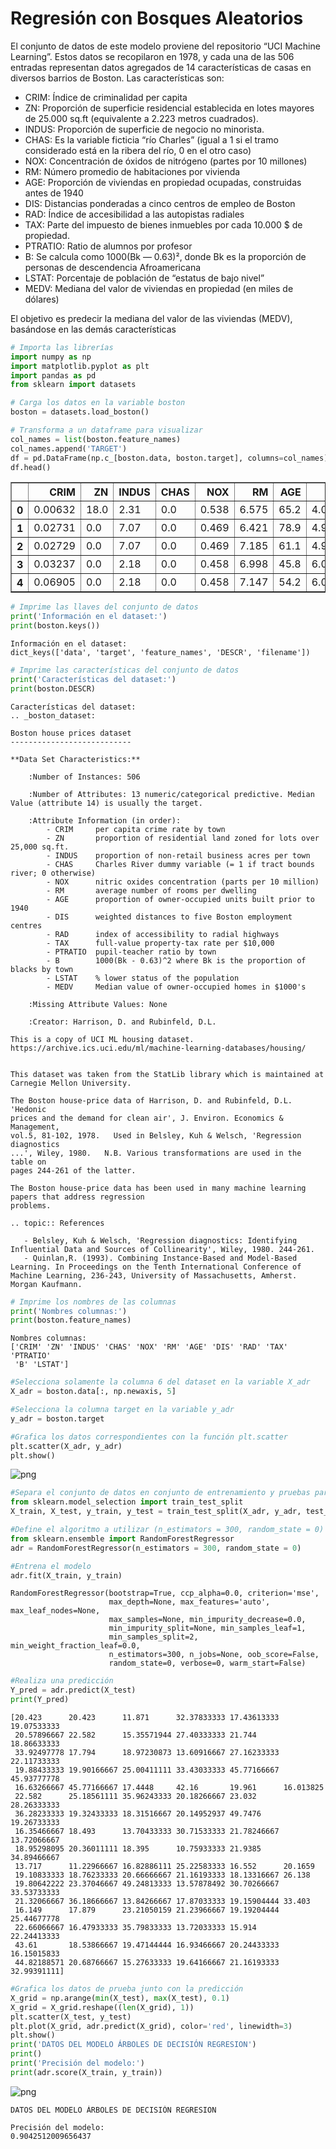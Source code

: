 # Regresión con Bosques Aleatorios

El conjunto de datos de este modelo proviene del repositorio “UCI Machine Learning”. 
Estos datos se recopilaron en 1978, y cada una de las 506 entradas representan datos agregados de 14 características de casas en diversos barrios de Boston.
Las características son:
- CRIM: Índice de criminalidad per capita
- ZN: Proporción de superficie residencial establecida en lotes mayores de 25.000 sq.ft (equivalente a 2.223 metros cuadrados).
- INDUS: Proporción de superficie de negocio no minorista.
- CHAS: Es la variable ficticia “río Charles” (igual a 1 si el tramo considerado está en la ribera del río, 0 en el otro caso)
- NOX: Concentración de óxidos de nitrógeno (partes por 10 millones)
- RM: Número promedio de habitaciones por vivienda
- AGE: Proporción de viviendas en propiedad ocupadas, construidas antes de 1940
- DIS: Distancias ponderadas a cinco centros de empleo de Boston
- RAD: Índice de accesibilidad a las autopistas radiales
- TAX: Parte del impuesto de bienes inmuebles por cada 10.000 $ de propiedad.
- PTRATIO: Ratio de alumnos por profesor
- B: Se calcula como 1000(Bk — 0.63)², donde Bk es la proporción de personas de descendencia Afroamericana
- LSTAT: Porcentaje de población de “estatus de bajo nivel”
- MEDV: Mediana del valor de viviendas en propiedad (en miles de dólares)

El objetivo es predecir la mediana del valor de las viviendas (MEDV), basándose en las demás características


```python
# Importa las librerías
import numpy as np
import matplotlib.pyplot as plt
import pandas as pd
from sklearn import datasets
```


```python
# Carga los datos en la variable boston
boston = datasets.load_boston()
```


```python
# Transforma a un dataframe para visualizar
col_names = list(boston.feature_names)
col_names.append('TARGET')
df = pd.DataFrame(np.c_[boston.data, boston.target], columns=col_names)
df.head()
```




<div>
<style scoped>
    .dataframe tbody tr th:only-of-type {
        vertical-align: middle;
    }

    .dataframe tbody tr th {
        vertical-align: top;
    }

    .dataframe thead th {
        text-align: right;
    }
</style>
<table border="1" class="dataframe">
  <thead>
    <tr style="text-align: right;">
      <th></th>
      <th>CRIM</th>
      <th>ZN</th>
      <th>INDUS</th>
      <th>CHAS</th>
      <th>NOX</th>
      <th>RM</th>
      <th>AGE</th>
      <th>DIS</th>
      <th>RAD</th>
      <th>TAX</th>
      <th>PTRATIO</th>
      <th>B</th>
      <th>LSTAT</th>
      <th>TARGET</th>
    </tr>
  </thead>
  <tbody>
    <tr>
      <th>0</th>
      <td>0.00632</td>
      <td>18.0</td>
      <td>2.31</td>
      <td>0.0</td>
      <td>0.538</td>
      <td>6.575</td>
      <td>65.2</td>
      <td>4.0900</td>
      <td>1.0</td>
      <td>296.0</td>
      <td>15.3</td>
      <td>396.90</td>
      <td>4.98</td>
      <td>24.0</td>
    </tr>
    <tr>
      <th>1</th>
      <td>0.02731</td>
      <td>0.0</td>
      <td>7.07</td>
      <td>0.0</td>
      <td>0.469</td>
      <td>6.421</td>
      <td>78.9</td>
      <td>4.9671</td>
      <td>2.0</td>
      <td>242.0</td>
      <td>17.8</td>
      <td>396.90</td>
      <td>9.14</td>
      <td>21.6</td>
    </tr>
    <tr>
      <th>2</th>
      <td>0.02729</td>
      <td>0.0</td>
      <td>7.07</td>
      <td>0.0</td>
      <td>0.469</td>
      <td>7.185</td>
      <td>61.1</td>
      <td>4.9671</td>
      <td>2.0</td>
      <td>242.0</td>
      <td>17.8</td>
      <td>392.83</td>
      <td>4.03</td>
      <td>34.7</td>
    </tr>
    <tr>
      <th>3</th>
      <td>0.03237</td>
      <td>0.0</td>
      <td>2.18</td>
      <td>0.0</td>
      <td>0.458</td>
      <td>6.998</td>
      <td>45.8</td>
      <td>6.0622</td>
      <td>3.0</td>
      <td>222.0</td>
      <td>18.7</td>
      <td>394.63</td>
      <td>2.94</td>
      <td>33.4</td>
    </tr>
    <tr>
      <th>4</th>
      <td>0.06905</td>
      <td>0.0</td>
      <td>2.18</td>
      <td>0.0</td>
      <td>0.458</td>
      <td>7.147</td>
      <td>54.2</td>
      <td>6.0622</td>
      <td>3.0</td>
      <td>222.0</td>
      <td>18.7</td>
      <td>396.90</td>
      <td>5.33</td>
      <td>36.2</td>
    </tr>
  </tbody>
</table>
</div>




```python
# Imprime las llaves del conjunto de datos
print('Información en el dataset:')
print(boston.keys())
```

    Información en el dataset:
    dict_keys(['data', 'target', 'feature_names', 'DESCR', 'filename'])
    
    


```python
# Imprime las características del conjunto de datos
print('Características del dataset:')
print(boston.DESCR)
```

    Características del dataset:
    .. _boston_dataset:
    
    Boston house prices dataset
    ---------------------------
    
    **Data Set Characteristics:**  
    
        :Number of Instances: 506 
    
        :Number of Attributes: 13 numeric/categorical predictive. Median Value (attribute 14) is usually the target.
    
        :Attribute Information (in order):
            - CRIM     per capita crime rate by town
            - ZN       proportion of residential land zoned for lots over 25,000 sq.ft.
            - INDUS    proportion of non-retail business acres per town
            - CHAS     Charles River dummy variable (= 1 if tract bounds river; 0 otherwise)
            - NOX      nitric oxides concentration (parts per 10 million)
            - RM       average number of rooms per dwelling
            - AGE      proportion of owner-occupied units built prior to 1940
            - DIS      weighted distances to five Boston employment centres
            - RAD      index of accessibility to radial highways
            - TAX      full-value property-tax rate per $10,000
            - PTRATIO  pupil-teacher ratio by town
            - B        1000(Bk - 0.63)^2 where Bk is the proportion of blacks by town
            - LSTAT    % lower status of the population
            - MEDV     Median value of owner-occupied homes in $1000's
    
        :Missing Attribute Values: None
    
        :Creator: Harrison, D. and Rubinfeld, D.L.
    
    This is a copy of UCI ML housing dataset.
    https://archive.ics.uci.edu/ml/machine-learning-databases/housing/
    
    
    This dataset was taken from the StatLib library which is maintained at Carnegie Mellon University.
    
    The Boston house-price data of Harrison, D. and Rubinfeld, D.L. 'Hedonic
    prices and the demand for clean air', J. Environ. Economics & Management,
    vol.5, 81-102, 1978.   Used in Belsley, Kuh & Welsch, 'Regression diagnostics
    ...', Wiley, 1980.   N.B. Various transformations are used in the table on
    pages 244-261 of the latter.
    
    The Boston house-price data has been used in many machine learning papers that address regression
    problems.   
         
    .. topic:: References
    
       - Belsley, Kuh & Welsch, 'Regression diagnostics: Identifying Influential Data and Sources of Collinearity', Wiley, 1980. 244-261.
       - Quinlan,R. (1993). Combining Instance-Based and Model-Based Learning. In Proceedings on the Tenth International Conference of Machine Learning, 236-243, University of Massachusetts, Amherst. Morgan Kaufmann.
    
    


```python
# Imprime los nombres de las columnas
print('Nombres columnas:')
print(boston.feature_names)
```

    Nombres columnas:
    ['CRIM' 'ZN' 'INDUS' 'CHAS' 'NOX' 'RM' 'AGE' 'DIS' 'RAD' 'TAX' 'PTRATIO'
     'B' 'LSTAT']
    


```python
#Selecciona solamente la columna 6 del dataset en la variable X_adr
X_adr = boston.data[:, np.newaxis, 5]
```


```python
#Selecciona la columna target en la variable y_adr
y_adr = boston.target
```


```python
#Grafica los datos correspondientes con la función plt.scatter
plt.scatter(X_adr, y_adr)
plt.show()
```


![png](03-Random_forest_regression-Soluci%C3%B3n_files/03-Random_forest_regression-Soluci%C3%B3n_10_0.png)



```python
#Separa el conjunto de datos en conjunto de entrenamiento y pruebas para probar los algoritmos
from sklearn.model_selection import train_test_split
X_train, X_test, y_train, y_test = train_test_split(X_adr, y_adr, test_size=0.2)
```


```python
#Define el algoritmo a utilizar (n_estimators = 300, random_state = 0)
from sklearn.ensemble import RandomForestRegressor
adr = RandomForestRegressor(n_estimators = 300, random_state = 0)
```


```python
#Entrena el modelo
adr.fit(X_train, y_train)
```




    RandomForestRegressor(bootstrap=True, ccp_alpha=0.0, criterion='mse',
                          max_depth=None, max_features='auto', max_leaf_nodes=None,
                          max_samples=None, min_impurity_decrease=0.0,
                          min_impurity_split=None, min_samples_leaf=1,
                          min_samples_split=2, min_weight_fraction_leaf=0.0,
                          n_estimators=300, n_jobs=None, oob_score=False,
                          random_state=0, verbose=0, warm_start=False)




```python
#Realiza una predicción
Y_pred = adr.predict(X_test)
print(Y_pred)
```

    [20.423      20.423      11.871      32.37833333 17.43613333 19.07533333
     20.57896667 22.582      15.35571944 27.40333333 21.744      18.86633333
     33.92497778 17.794      18.97230873 13.60916667 27.16233333 22.11733333
     19.88433333 19.90166667 25.00411111 33.43033333 45.77166667 45.93777778
     16.63266667 45.77166667 17.4448     42.16       19.961      16.013825
     22.582      25.18561111 35.96243333 20.18266667 23.032      28.26333333
     36.28233333 19.32433333 18.31516667 20.14952937 49.7476     19.26733333
     16.35466667 18.493      13.70433333 30.71533333 21.78246667 13.72066667
     18.95298095 20.36011111 18.395      10.75933333 21.9385     34.89466667
     13.717      11.22966667 16.82886111 25.22583333 16.552      20.1659
     19.10833333 18.76233333 20.66666667 21.16193333 18.13316667 26.138
     19.80642222 23.37046667 49.24813333 13.57878492 30.70266667 33.53733333
     21.32066667 36.18666667 13.84266667 17.87033333 19.15904444 33.403
     16.149      17.879      23.21050159 21.23966667 19.19204444 25.44677778
     22.66066667 16.47933333 35.79833333 13.72033333 15.914      22.24413333
     43.61       18.53866667 19.47144444 16.93466667 20.24433333 16.15015833
     44.82188571 20.68766667 15.27633333 19.64166667 21.16193333 32.99391111]
    


```python
#Grafica los datos de prueba junto con la predicción
X_grid = np.arange(min(X_test), max(X_test), 0.1)
X_grid = X_grid.reshape((len(X_grid), 1))
plt.scatter(X_test, y_test)
plt.plot(X_grid, adr.predict(X_grid), color='red', linewidth=3)
plt.show()
print('DATOS DEL MODELO ÁRBOLES DE DECISIÓN REGRESION')
print()
print('Precisión del modelo:')
print(adr.score(X_train, y_train))
```


![png](03-Random_forest_regression-Soluci%C3%B3n_files/03-Random_forest_regression-Soluci%C3%B3n_15_0.png)


    DATOS DEL MODELO ÁRBOLES DE DECISIÓN REGRESION
    
    Precisión del modelo:
    0.9042512009656437
    
